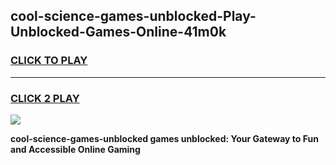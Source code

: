 
## cool-science-games-unblocked-Play-Unblocked-Games-Online-41m0k
<h3>
<a href="https://premium76.site?title=cool-science-games-unblocked&ref=25A">CLICK TO PLAY</a></h3>
<hr>

<h3>
<a href="https://premium76.site?title=cool-science-games-unblocked&ref=25A">CLICK 2 PLAY</a>
  
</h3>

<a href="https://premium76.site?title=cool-science-games-unblocked&ref=25A"><img src="https://clearcache.store/games.png"></a>


**cool-science-games-unblocked games unblocked: Your Gateway to Fun and Accessible Online Gaming**
